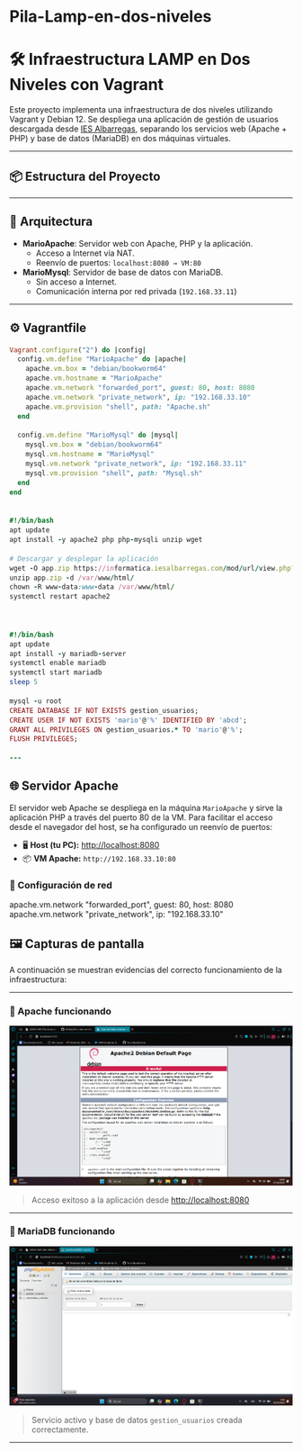 # Pila-Lamp-en-dos-niveles

# 🛠️ Infraestructura LAMP en Dos Niveles con Vagrant

Este proyecto implementa una infraestructura de dos niveles utilizando Vagrant y Debian 12. Se despliega una aplicación de gestión de usuarios descargada desde [IES Albarregas](https://informatica.iesalbarregas.com/mod/url/view.php?id=4382), separando los servicios web (Apache + PHP) y base de datos (MariaDB) en dos máquinas virtuales.

---

## 📦 Estructura del Proyecto



---

## 🧱 Arquitectura

- **MarioApache**: Servidor web con Apache, PHP y la aplicación.
  - Acceso a Internet vía NAT.
  - Reenvío de puertos: `localhost:8080 → VM:80`
- **MarioMysql**: Servidor de base de datos con MariaDB.
  - Sin acceso a Internet.
  - Comunicación interna por red privada (`192.168.33.11`)

---

## ⚙️ Vagrantfile

```ruby
Vagrant.configure("2") do |config|
  config.vm.define "MarioApache" do |apache|
    apache.vm.box = "debian/bookworm64"
    apache.vm.hostname = "MarioApache"
    apache.vm.network "forwarded_port", guest: 80, host: 8080
    apache.vm.network "private_network", ip: "192.168.33.10"
    apache.vm.provision "shell", path: "Apache.sh"
  end

  config.vm.define "MarioMysql" do |mysql|
    mysql.vm.box = "debian/bookworm64"
    mysql.vm.hostname = "MarioMysql"
    mysql.vm.network "private_network", ip: "192.168.33.11"
    mysql.vm.provision "shell", path: "Mysql.sh"
  end
end


#!/bin/bash
apt update
apt install -y apache2 php php-mysqli unzip wget

# Descargar y desplegar la aplicación
wget -O app.zip https://informatica.iesalbarregas.com/mod/url/view.php?id=4382
unzip app.zip -d /var/www/html/
chown -R www-data:www-data /var/www/html/
systemctl restart apache2



#!/bin/bash
apt update
apt install -y mariadb-server
systemctl enable mariadb
systemctl start mariadb
sleep 5

mysql -u root 
CREATE DATABASE IF NOT EXISTS gestion_usuarios;
CREATE USER IF NOT EXISTS 'mario'@'%' IDENTIFIED BY 'abcd';
GRANT ALL PRIVILEGES ON gestion_usuarios.* TO 'mario'@'%';
FLUSH PRIVILEGES;

---

```



## 🌐 Servidor Apache

El servidor web Apache se despliega en la máquina `MarioApache` y sirve la aplicación PHP a través del puerto 80 de la VM. Para facilitar el acceso desde el navegador del host, se ha configurado un reenvío de puertos:

- 🖥️ **Host (tu PC):** [http://localhost:8080](http://localhost:8080)
- 📦 **VM Apache:** `http://192.168.33.10:80`



### 🔧 Configuración de red
apache.vm.network "forwarded_port", guest: 80, host: 8080
apache.vm.network "private_network", ip: "192.168.33.10"



## 🖼️ Capturas de pantalla

A continuación se muestran evidencias del correcto funcionamiento de la infraestructura:

---

### 🔹 Apache funcionando

![Apache funcionando](screenshot/Apache.png)

> Acceso exitoso a la aplicación desde [http://localhost:8080](http://localhost:8080)

---

### 🔹 MariaDB funcionando

![MariaDB funcionando](screenshot/Mysql.png)

> Servicio activo y base de datos `gestion_usuarios` creada correctamente.

---




